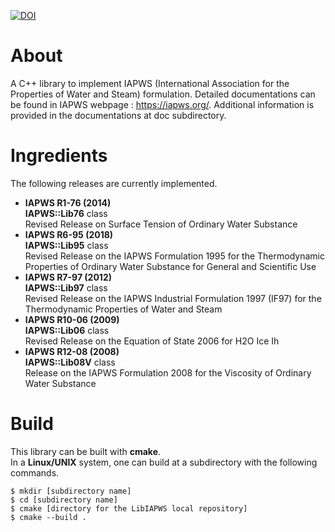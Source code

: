 [![DOI](https://zenodo.org/badge/928039225.svg)](https://doi.org/10.5281/zenodo.15117651)

# About
A C++ library to implement IAPWS (International Association for the Properties of Water and Steam) formulation.
Detailed documentations can be found in IAPWS webpage : https://iapws.org/. Additional information is provided in the documentations at doc subdirectory.

# Ingredients
The following releases are currently implemented.
* **IAPWS R1-76 (2014)** \
  **IAPWS::Lib76** class \
  Revised Release on Surface Tension of Ordinary Water Substance
* **IAPWS R6-95 (2018)** \
  **IAPWS::Lib95** class \
  Revised Release on the IAPWS Formulation 1995 for the Thermodynamic Properties of Ordinary Water Substance for General and Scientific Use
* **IAPWS R7-97 (2012)** \
  **IAPWS::Lib97** class \
  Revised Release on the IAPWS Industrial Formulation 1997 (IF97) for the Thermodynamic Properties of Water and Steam
* **IAPWS R10-06 (2009)** \
  **IAPWS::Lib06** class \
  Revised Release on the Equation of State 2006 for H2O Ice Ih
* **IAPWS R12-08 (2008)** \
  **IAPWS::Lib08V** class \
  Release on the IAPWS Formulation 2008 for the Viscosity of Ordinary Water Substance

# Build
This library can be built with **cmake**. \
In a **Linux/UNIX** system, one can build at a subdirectory with the following commands.
```
$ mkdir [subdirectory name]
$ cd [subdirectory name]
$ cmake [directory for the LibIAPWS local repository]
$ cmake --build .
```
